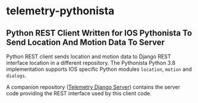 # telemetry-pythonista

## Python REST Client Written for IOS Pythonista To Send Location And Motion Data To Server

Python REST client sends location and motion data to Django REST interface location in a different repository.  The Pythonista Python 3.8 implementation supports IOS specific Python modules ```location```, ```motion``` and ```dialogs```.

A companion repository ([Telemetry Django Server](https://github.com/thatlarrypearson/telemetry-django-server)) contains the server code providing the REST interface used by this client code.
